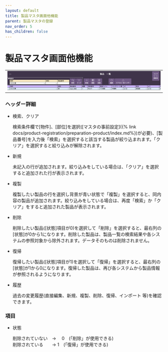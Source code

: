```yaml
---
layout: default
title: 製品マスタ画面他機能
parent: 製品マスタの登録
nav_order: 5
has_children: false
---
```


# 製品マスタ画面他機能

<table><tr><td>
<img src="../../../assets/images/product-registration/other-product/1.png" width="100%">
</td></tr></table>

### ヘッダー詳細

- 検索、クリア
    
    検索条件欄で[物件]、[部位]を選択([マスタの事前設定]({% link docs/product-registration/preparation-product/index.md%})が必要)、[製品番号]を入力後「検索」を選択すると該当する製品が絞り込まれます。「クリア」を選択すると絞り込みが解除されます。
    
- 新規
    
    未記入の行が追加されます。絞り込みをしている場合は、「クリア」を選択すると追加された行が表示されます。
    
- 複製
    
    複製したい製品の行を選択し背景が青い状態で「複製」を選択すると、同内容の製品が追加されます。絞り込みをしている場合は、再度「検索」か「クリア」をすると追加された製品が表示されます。
    
- 削除
    
    削除したい製品([状態]項目が0)を選択して「削除」を選択すると、最右列の[状態]が0から1になります。削除した製品は、製品一覧の検索結果や各システムの参照対象から除外されます。データそのものは削除されません。
    
- 復帰
    
    復帰したい製品([状態]項目が1)を選択して「復帰」を選択すると、最右列の[状態]が1から0になります。復帰した製品は、再び各システムから製品情報が参照されるようになります。
    
- 履歴
    
    過去の変更履歴(直接編集、新規、複製、削除、復帰、インポート 等)を確認できます。
    

### 項目

- 状態
    
    削除されていない　→　 0　(「削除」が使用できる)  
    削除されている　　→     1　(「復帰」が使用できる)